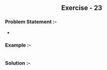 <center><h2>Exercise - 23</h2> </center>

### Problem Statement :-
* 

### Example :-
```shell

```

### Solution :-
```python

```


